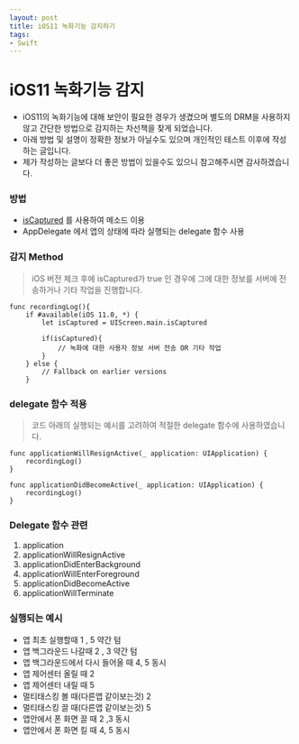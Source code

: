 ```yaml
---
layout: post
title: iOS11 녹화기능 감지하기
tags:
- Swift
---
```


# iOS11 녹화기능 감지
* iOS11의 녹화기능에 대해 보안이 필요한 경우가 생겼으며 별도의 DRM을 사용하지 않고 간단한 방법으로 감지하는 차선책을 찾게 되었습니다.
* 아래 방법 및 설명이 정확한 정보가 아닐수도 있으며 개인적인 테스트 이후에 작성하는 글입니다.
* 제가 작성하는 글보다 더 좋은 방법이 있을수도 있으니 참고해주시면 감사하겠습니다.

### 방법
- [isCaptured](https://developer.apple.com/documentation/uikit/uiscreen/2921651-iscaptured) 를 사용하여 메소드 이용
- AppDelegate 에서 앱의 상태에 따라 실행되는 delegate 함수 사용

### 감지 Method
> iOS 버전 체크 후에 isCaptured가 true 인 경우에 그에 대한 정보를 서버에 전송하거나 기타 작업을 진행합니다.
```
func recordingLog(){
    if #available(iOS 11.0, *) {
        let isCaptured = UIScreen.main.isCaptured

        if(isCaptured){
            // 녹화에 대한 사용자 정보 서버 전송 OR 기타 작업
        }
    } else {
        // Fallback on earlier versions
    }
```

### delegate 함수 적용
> 코드 아래의 실행되는 예시를 고려하여 적절한 delegate 함수에 사용하였습니다.
```
func applicationWillResignActive(_ application: UIApplication) {
    recordingLog()
}
```
```
func applicationDidBecomeActive(_ application: UIApplication) {
    recordingLog()
}
```

### Delegate 함수 관련
1. application
2. applicationWillResignActive
3. applicationDidEnterBackground
4. applicationWillEnterForeground
5. applicationDidBecomeActive
6. applicationWillTerminate

### 실행되는 예시
- 앱 최초 실행할때 1 , 5 약간 텀
- 앱 백그라운드 나갈때 2 , 3 약간 텀
- 앱 백그라운드에서 다시 들어올 때 4, 5 동시
- 앱 제어센터 올릴 때 2
- 앱 제어센터 내릴 때 5
- 멀티태스킹 볼 때(다른앱 같이보는것) 2
- 멀티태스킹 끌 때(다른앱 같이보는것) 5
- 앱안에서 폰 화면 끌 때 2 ,3 동시
- 앱안에서 폰 화면 킬 때 4, 5 동시


